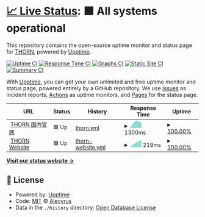 # [📈 Live Status](https://Alecyrus.github.io/Status): <!--live status--> **🟩 All systems operational**

This repository contains the open-source uptime monitor and status page for [THORN](https://thorn.so), powered by [Upptime](https://github.com/upptime/upptime).

[![Uptime CI](https://github.com/Alecyrus/Status/workflows/Uptime%20CI/badge.svg)](https://github.com/Alecyrus/Status/actions?query=workflow%3A%22Uptime+CI%22)
[![Response Time CI](https://github.com/Alecyrus/Status/workflows/Response%20Time%20CI/badge.svg)](https://github.com/Alecyrus/Status/actions?query=workflow%3A%22Response+Time+CI%22)
[![Graphs CI](https://github.com/Alecyrus/Status/workflows/Graphs%20CI/badge.svg)](https://github.com/Alecyrus/Status/actions?query=workflow%3A%22Graphs+CI%22)
[![Static Site CI](https://github.com/Alecyrus/Status/workflows/Static%20Site%20CI/badge.svg)](https://github.com/Alecyrus/Status/actions?query=workflow%3A%22Static+Site+CI%22)
[![Summary CI](https://github.com/Alecyrus/Status/workflows/Summary%20CI/badge.svg)](https://github.com/Alecyrus/Status/actions?query=workflow%3A%22Summary+CI%22)

With [Upptime](https://upptime.js.org), you can get your own unlimited and free uptime monitor and status page, powered entirely by a GitHub repository. We use [Issues](https://github.com/Alecyrus/Status/issues) as incident reports, [Actions](https://github.com/Alecyrus/Status/actions) as uptime monitors, and [Pages](https://Alecyrus.github.io/Status) for the status page.

<!--start: status pages-->
<!-- This summary is generated by Upptime (https://github.com/upptime/upptime) -->
<!-- Do not edit this manually, your changes will be overwritten -->
<!-- prettier-ignore -->
| URL | Status | History | Response Time | Uptime |
| --- | ------ | ------- | ------------- | ------ |
| <img alt="" src="https://icons.duckduckgo.com/ip3/thorn.red.ico" height="13"> [THORN 国内官网](https://thorn.red) | 🟩 Up | [thorn.yml](https://github.com/Alecyrus/Status/commits/HEAD/history/thorn.yml) | <details><summary><img alt="Response time graph" src="./graphs/thorn/response-time-week.png" height="20"> 1300ms</summary><br><a href="https://Mooncyan.github.io/Status/history/thorn"><img alt="Response time 1300" src="https://img.shields.io/endpoint?url=https%3A%2F%2Fraw.githubusercontent.com%2FAlecyrus%2FStatus%2FHEAD%2Fapi%2Fthorn%2Fresponse-time.json"></a><br><a href="https://Mooncyan.github.io/Status/history/thorn"><img alt="24-hour response time 1300" src="https://img.shields.io/endpoint?url=https%3A%2F%2Fraw.githubusercontent.com%2FAlecyrus%2FStatus%2FHEAD%2Fapi%2Fthorn%2Fresponse-time-day.json"></a><br><a href="https://Mooncyan.github.io/Status/history/thorn"><img alt="7-day response time 1300" src="https://img.shields.io/endpoint?url=https%3A%2F%2Fraw.githubusercontent.com%2FAlecyrus%2FStatus%2FHEAD%2Fapi%2Fthorn%2Fresponse-time-week.json"></a><br><a href="https://Mooncyan.github.io/Status/history/thorn"><img alt="30-day response time 1300" src="https://img.shields.io/endpoint?url=https%3A%2F%2Fraw.githubusercontent.com%2FAlecyrus%2FStatus%2FHEAD%2Fapi%2Fthorn%2Fresponse-time-month.json"></a><br><a href="https://Mooncyan.github.io/Status/history/thorn"><img alt="1-year response time 1300" src="https://img.shields.io/endpoint?url=https%3A%2F%2Fraw.githubusercontent.com%2FAlecyrus%2FStatus%2FHEAD%2Fapi%2Fthorn%2Fresponse-time-year.json"></a></details> | <details><summary><a href="https://Mooncyan.github.io/Status/history/thorn">100.00%</a></summary><a href="https://Mooncyan.github.io/Status/history/thorn"><img alt="All-time uptime 100.00%" src="https://img.shields.io/endpoint?url=https%3A%2F%2Fraw.githubusercontent.com%2FAlecyrus%2FStatus%2FHEAD%2Fapi%2Fthorn%2Fuptime.json"></a><br><a href="https://Mooncyan.github.io/Status/history/thorn"><img alt="24-hour uptime 100.00%" src="https://img.shields.io/endpoint?url=https%3A%2F%2Fraw.githubusercontent.com%2FAlecyrus%2FStatus%2FHEAD%2Fapi%2Fthorn%2Fuptime-day.json"></a><br><a href="https://Mooncyan.github.io/Status/history/thorn"><img alt="7-day uptime 100.00%" src="https://img.shields.io/endpoint?url=https%3A%2F%2Fraw.githubusercontent.com%2FAlecyrus%2FStatus%2FHEAD%2Fapi%2Fthorn%2Fuptime-week.json"></a><br><a href="https://Mooncyan.github.io/Status/history/thorn"><img alt="30-day uptime 100.00%" src="https://img.shields.io/endpoint?url=https%3A%2F%2Fraw.githubusercontent.com%2FAlecyrus%2FStatus%2FHEAD%2Fapi%2Fthorn%2Fuptime-month.json"></a><br><a href="https://Mooncyan.github.io/Status/history/thorn"><img alt="1-year uptime 100.00%" src="https://img.shields.io/endpoint?url=https%3A%2F%2Fraw.githubusercontent.com%2FAlecyrus%2FStatus%2FHEAD%2Fapi%2Fthorn%2Fuptime-year.json"></a></details>
| <img alt="" src="https://icons.duckduckgo.com/ip3/www.thorn.so.ico" height="13"> [THORN Website](https://www.thorn.so) | 🟩 Up | [thorn-website.yml](https://github.com/Alecyrus/Status/commits/HEAD/history/thorn-website.yml) | <details><summary><img alt="Response time graph" src="./graphs/thorn-website/response-time-week.png" height="20"> 219ms</summary><br><a href="https://Mooncyan.github.io/Status/history/thorn-website"><img alt="Response time 219" src="https://img.shields.io/endpoint?url=https%3A%2F%2Fraw.githubusercontent.com%2FAlecyrus%2FStatus%2FHEAD%2Fapi%2Fthorn-website%2Fresponse-time.json"></a><br><a href="https://Mooncyan.github.io/Status/history/thorn-website"><img alt="24-hour response time 219" src="https://img.shields.io/endpoint?url=https%3A%2F%2Fraw.githubusercontent.com%2FAlecyrus%2FStatus%2FHEAD%2Fapi%2Fthorn-website%2Fresponse-time-day.json"></a><br><a href="https://Mooncyan.github.io/Status/history/thorn-website"><img alt="7-day response time 219" src="https://img.shields.io/endpoint?url=https%3A%2F%2Fraw.githubusercontent.com%2FAlecyrus%2FStatus%2FHEAD%2Fapi%2Fthorn-website%2Fresponse-time-week.json"></a><br><a href="https://Mooncyan.github.io/Status/history/thorn-website"><img alt="30-day response time 219" src="https://img.shields.io/endpoint?url=https%3A%2F%2Fraw.githubusercontent.com%2FAlecyrus%2FStatus%2FHEAD%2Fapi%2Fthorn-website%2Fresponse-time-month.json"></a><br><a href="https://Mooncyan.github.io/Status/history/thorn-website"><img alt="1-year response time 219" src="https://img.shields.io/endpoint?url=https%3A%2F%2Fraw.githubusercontent.com%2FAlecyrus%2FStatus%2FHEAD%2Fapi%2Fthorn-website%2Fresponse-time-year.json"></a></details> | <details><summary><a href="https://Mooncyan.github.io/Status/history/thorn-website">100.00%</a></summary><a href="https://Mooncyan.github.io/Status/history/thorn-website"><img alt="All-time uptime 100.00%" src="https://img.shields.io/endpoint?url=https%3A%2F%2Fraw.githubusercontent.com%2FAlecyrus%2FStatus%2FHEAD%2Fapi%2Fthorn-website%2Fuptime.json"></a><br><a href="https://Mooncyan.github.io/Status/history/thorn-website"><img alt="24-hour uptime 100.00%" src="https://img.shields.io/endpoint?url=https%3A%2F%2Fraw.githubusercontent.com%2FAlecyrus%2FStatus%2FHEAD%2Fapi%2Fthorn-website%2Fuptime-day.json"></a><br><a href="https://Mooncyan.github.io/Status/history/thorn-website"><img alt="7-day uptime 100.00%" src="https://img.shields.io/endpoint?url=https%3A%2F%2Fraw.githubusercontent.com%2FAlecyrus%2FStatus%2FHEAD%2Fapi%2Fthorn-website%2Fuptime-week.json"></a><br><a href="https://Mooncyan.github.io/Status/history/thorn-website"><img alt="30-day uptime 100.00%" src="https://img.shields.io/endpoint?url=https%3A%2F%2Fraw.githubusercontent.com%2FAlecyrus%2FStatus%2FHEAD%2Fapi%2Fthorn-website%2Fuptime-month.json"></a><br><a href="https://Mooncyan.github.io/Status/history/thorn-website"><img alt="1-year uptime 100.00%" src="https://img.shields.io/endpoint?url=https%3A%2F%2Fraw.githubusercontent.com%2FAlecyrus%2FStatus%2FHEAD%2Fapi%2Fthorn-website%2Fuptime-year.json"></a></details>

<!--end: status pages-->

[**Visit our status website →**](https://Alecyrus.github.io/Status)

## 📄 License

- Powered by: [Upptime](https://github.com/upptime/upptime)
- Code: [MIT](./LICENSE) © [Alecyrus](https://Alecyrus.github.io/Status)
- Data in the `./history` directory: [Open Database License](https://opendatacommons.org/licenses/odbl/1-0/)
